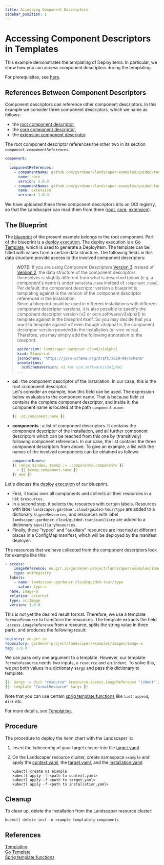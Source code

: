 ```yaml
---
title: Accessing Component Descriptors 
sidebar_position: 1
---
```


# Accessing Component Descriptors in Templates

This example demonstrates the templating of DeployItems. In particular, we show how you can access component descriptors
during the templating.

For prerequisites, see [here](../../README.md).


## References Between Component Descriptors

Component descriptors can reference other component descriptors. In this example we consider three component descriptors, 
which we name as follows:
- the [root component descriptor](./component-root/v2-external/component-descriptor.yaml),
- the [core component descriptor](./component-core/v2/component-descriptor.yaml),
- the [extension component descriptor](./component-extension/v2/component-descriptor.yaml).  

The root component descriptor references the other two in its section `component.componentReferences`:

```yaml
component:
  ...
  componentReferences:
    - componentName: github.com/gardener/landscaper-examples/guided-tour/templating-components-core
      name: core
      version: 1.0.0
    - componentName: github.com/gardener/landscaper-examples/guided-tour/templating-components-extension
      name: extension
      version: 1.0.0
```

We have uploaded these three component descriptors into an OCI registry, so that the Landscaper can read them from there
([root](https://eu.gcr.io/gardener-project/landscaper/examples/component-descriptors/github.com/gardener/landscaper-examples/guided-tour/templating-components-root), 
[core](https://eu.gcr.io/gardener-project/landscaper/examples/component-descriptors/github.com/gardener/landscaper-examples/guided-tour/templating-components-core), 
[extension](https://eu.gcr.io/gardener-project/landscaper/examples/component-descriptors/github.com/gardener/landscaper-examples/guided-tour/templating-components-extension)).


## The Blueprint

The [blueprint](https://github.com/gardener/landscaper/tree/master/docs/guided-tour/templating/components/blueprint) of the present example belongs to the root component. Part of the blueprint is a 
[deploy execution](./blueprint/deploy-execution.yaml). The deploy execution is a [Go Template][2], 
which is used to generate a DeployItem. 
The template can be filled with values from a certain data structure. The following fields in this data structure 
provide access to the involved component descriptors:

> **_NOTE:_** If you are using Component
> Descriptors [Version 3](https://ocm.software/docs/component-descriptors/version-3/) instead of 
> [Version 2](https://ocm.software/docs/component-descriptors/version-2/), the data structure of the 
> component descriptors themselves is slightly different from what is described below (e.g. a component's name is under 
> `metadata.name` instead of `component.name`).  
> Per default, the component descriptor version a blueprint is templating against is the version of the component 
> descriptor referenced in the installation.  
> Since a blueprint could be used in different installations with different component descriptor versions, it is also
> possible to specify the component descriptor version (v2 or ocm.software/v3alpha1) to template against in the
> blueprint itself. So you may decide that you want to template against v2 even though v3alpha1 is the component 
> descriptor version provided in the installation (or vice versa).   Therefore, you may simply add the following 
> annotation to the blueprint:
> 
> ```yaml
> apiVersion: landscaper.gardener.cloud/v1alpha1
> kind: Blueprint
> jsonSchema: "https://json-schema.org/draft/2019-09/schema"
> annotations:
>   ocmSchemaVersion: v2 #or ocm.software/v3alpha1
> ...
> ```

- **cd** : the component descriptor of the Installation. In our case, this is the root component descriptor.  
  Let's consider an example, how this field can be used. The expression below evaluates to the component name. 
  That is because field `cd` contains the complete 
  component descriptor, and inside it, the component name is located at the path `component.name`.

  ```yaml
  {{ .cd.component.name }}
  ```

- **components** : a list of component descriptors. It contains the component descriptor of the 
  Installation, and all further component descriptors which can be reached from this one by (transitively) following
  component references. In our case, the list contains the three component descriptors from above.
  To give an example, a list with the names of the involved components can be obtained as follows:

  ```yaml
  componentNames:
  {{ range $index, $comp := .components.components }}
    - {{ $comp.component.name }}  
  {{ end }}
  ```

Let's discuss the  [deploy execution](./blueprint/deploy-execution.yaml) of our blueprint.

- First, it loops over all components and collects all their resources in a list: `$resources`.  
- In a second step, it selects the resources with certain labels. Resources with label `landscaper.gardener.cloud/guided-tour/type`
are added to a dictionary `$typedResources`, and resources with label `landscaper.gardener.cloud/guided-tour/auxiliary` are added to
a dictionary `$auxiliaryResources`.  
- Finally, these "typed" and "auxiliary" resources are inserted at different places in a ConfigMap manifest, which will
be deployed by the manifest deployer. 

The resources that we have collected from the component descriptors look for example like this:

```yaml
- access:
    imageReference: eu.gcr.io/gardener-project/landscaper/examples/images/image-a:1.0.0
    type: ociRegistry
  labels:
    - name: landscaper.gardener.cloud/guided-tour/type
      value: type-a
  name: image-a
  relation: external
  type: ociImage
  version: 1.0.0
```

This is not yet the desired result format. Therefore, we use a template `formateResource` to transform the resources. 
The template extracts the field `.access.imageReference` from a resource, splits the string value in 
three parts, and produces the following result: 

```yaml
registry: eu.gcr.io
repository: gardener-project/landscaper/examples/images/image-a
tag: 1.0.0
```

We can pass only one argument to a template. However, our template `formateResource` needs two inputs, a `resource` and
an `indent`. To solve this, we put both values in a dictionary `$args` and pass this dictionary to template:

```yaml
{{- $args := dict "resource" $resource.access.imageReference "indent" 20 }}
{{- template "formatResource" $args }}
```

Note that you can use certain [sprig template functions][3] like `list`, `append`, `dict` etc.

For more details, see [Templating][1].


## Procedure

The procedure to deploy the helm chart with the Landscaper is:

1. Insert the kubeconfig of your target cluster into file [target.yaml](installation/target.yaml).

2. On the Landscaper resource cluster, create namespace `example` and apply the [context.yaml](./installation/context.yaml), 
   the [target.yaml](installation/target.yaml), and the [installation.yaml](installation/installation.yaml):

   ```shell
   kubectl create ns example
   kubectl apply -f <path to context.yaml>
   kubectl apply -f <path to target.yaml>
   kubectl apply -f <path to installation.yaml>
   ```

## Cleanup

To clean up, delete the Installation from the Landscaper resource cluster:

```shell
kubectl delete inst -n example templating-components
```


## References 

[Templating][1]  
[Go Template][2]  
[Sprig template functions][3]

[1]: ../../../usage/Templating.md  
[2]: https://pkg.go.dev/text/template  
[3]: http://masterminds.github.io/sprig/

